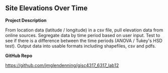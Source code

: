 ## Site Elevations Over Time

**Project Description**  

From location data (latitude / longitude) in a csv file, pull elevation data from online sources.  Segregate data by time period based on user input.  Test to see if there is a difference between the time periods (ANOVA / Tukey's HSD test).  Output data into usable formats including shapefiles, csv and pdfs.

**GitHub Repo**  

https://github.com/jmglendenning/gisc4317_6317_lab12